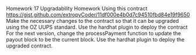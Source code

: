 Homework 17 Upgradability Homework
Using this contract https://gist.github.com/extropyCoder/11df000e4b0d7c94510fbd84e19f9650
Make the necessary changes to the contract so that it can be upgraded using the OZ UUPS standard.
Use the hardhat plugin to deploy the contract
For the next version, change the processPayment function to update the payout block to be the current block.
Use the hardhat plugin to deploy the upgraded contract.